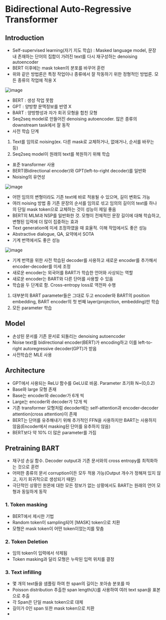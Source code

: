 # Bidirectional Auto-Regressive Transformer

## Introduction

- Self-supervised learning(자기 지도 학습) : Masked language model, 문장 내 존재하는 단어의 집합이 가려진 text를 다시 재구성하는 denoising autoencoder
- BERT 이후에는 mask token의 분포를 바꾸어 훈련
- 위와 같은 방법론은 특정 작업이나 종류에서 잘 작동하기 위한 정형적인 방법론. 모든 종류의 작업에 적용 X

![image](https://user-images.githubusercontent.com/80622859/229717106-83f0a377-4aae-4b53-b4d6-ab7ccf92ec81.png)

- BERT : 생성 작업 못함
- GPT : 양방향 문맥정보를 반영 X
- BART : 양방향성과 자가 회귀 모형을 합친 모형
- Seq2seq model로 만들어진 denoising autoencoder. 많은 종류의 downstream task에서 잘 동작
- 사전 학습 단계
1. Text를 임의로 noising(ex. 다른 mask로 교체하거나, 없애거나, 순서를 바꾸는 등)
2. Seq2seq model이 원래의 text를 복원하기 위해 학습

- 표준 transformer 사용
- BERT(Bidirectional encoder)와 GPT(left-to-right decoder)를 일반화
- Noising의 유연성

![image](https://user-images.githubusercontent.com/80622859/229723207-e72b6683-b2bc-444c-869e-154cc60e8175.png)

- 어떤 임의의 변형이라도 기존 text에 바로 적용될 수 있으며, 길이 변화도 가능
- 여러 noising 방법 중 기존 문장의 순서를 임의로 섞고 임의의 길이의 text를 하나의 단일 mask token으로 교체하는 것이 성능이 제일 좋음
- BERT의 MLM과 NSP를 일반화한 것. 모형이 전체적인 문장 길이에 대해 학습하고, 변형된 입력에 더 많이 집중하는 효과
- Text generation에 미세 조정하였을 때 효율적. 이해 작업에서도 좋은 성능
- Abstractive dialogue, QA, 요약에서 SOTA
- 기계 번역에서도 좋은 성능

![image](https://user-images.githubusercontent.com/80622859/229732879-ceeaefe1-fdcb-44e3-88bf-9357abf62770.png)

- 기계 번역을 위한 사전 학습된 decoder를 사용하고 새로운 encoder를 추가해서 encoder-decoder를 미세 조정
- 새로운 encoder는 외국어를 BART가 학습한 언어와 사상되는 역할
- 새로운 encoder는 BART와 다른 단어를 사용할 수 있음
- 학습을 두 단계로 함. Cross-entropy loss로 역전파 수행
1. 대부분의 BART parameter들은 그대로 두고 encoder와 BART의 position embedding, BART encoder의 첫 번째 layer(projection, embedding)만 학습
2. 모든 parameter 학습

## Model

- 손상된 문서를 기존 문서로 되돌리는 denoising autoencoder 
- Noise text를 bidirectional encoder(BERT)가 encoding하고 이를 left-to-right autoregressive decoder(GPT)가 받음
- 사전학습은 MLE 사용

## Architecture

- GPT에서 사용되는 ReLU 함수를 GeLU로 바꿈. Parameter 초기화 N~(0,0.2)
- Base와 large 모형 존재
- Base는 encoder와 decoder가 6개 씩
- Large는 encoder와 decoder가 12개 씩
- 기존 transformer 모형처럼 decoder에는 self-attention과 encoder-decoder attention(cross attention)이 존재
- BERT는 단어를 유추해내기 위해 추가적인 FFN을 사용하지만 BART는 사용하지 않음(Encoder에서 masking된 단어를 유추하지 않음)
- BERT보다 약 10% 더 많은 parameter를 가짐


## Pretraining BART

- 재구성 손실 함수. Decoder output과 기존 문서와의 cross entropy를 최적화하는 것으로 훈련
- 어떠한 종류의 문서 corruption이든 모두 적용 가능(Output 개수가 정해져 있지 않고, 자기 회귀적으로 생성되기 때문)
- 극단적인 상황인 원몬에 대한 모든 정보가 없는 상황에서도 BART는 원래의 언어 모형과 동일하게 동작

### 1. Token masking
- BERT에서 제시한 기법
- Random token이 sampling되어 [MASK] token으로 치환
- 모형은 mask token이 어떤 token이었는지를 맞춤

### 2. Token Deletion

- 임의 token이 입력에서 삭제됨
- Token masking과 달리 모형은 누락된 입력 위치를 결정

### 3. Text infilling
- 몇 개의 text들을 샘플링 하여 한 span의 길이는 포아송 분포를 따
- Poisson distribution 추출한 span length($\lambda$)를 사용하여 여러 text span을 표본으로 추출
- 각 Span은 단일 mask token으로 대체
- 길이가 0인 span 또한 mask token으로 치환
- 

